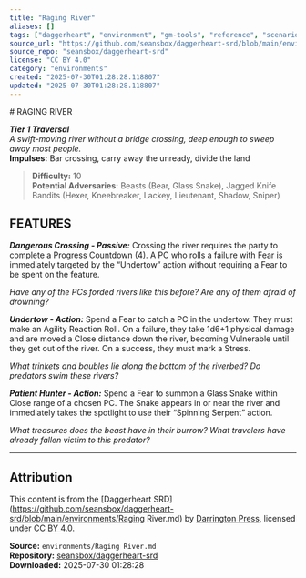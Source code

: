 ```yaml
---
title: "Raging River"
aliases: []
tags: ["daggerheart", "environment", "gm-tools", "reference", "scenarios", "setting", "srd", "ttrpg"]
source_url: "https://github.com/seansbox/daggerheart-srd/blob/main/environments/Raging River.md"
source_repo: "seansbox/daggerheart-srd"
license: "CC BY 4.0"
category: "environments"
created: "2025-07-30T01:28:28.118807"
updated: "2025-07-30T01:28:28.118807"
---
```


﻿# RAGING RIVER

***Tier 1 Traversal***  
*A swift-moving river without a bridge crossing, deep enough to sweep away most people.*  
**Impulses:** Bar crossing, carry away the unready, divide the land

> **Difficulty:** 10  
> **Potential Adversaries:** Beasts (Bear, Glass Snake), Jagged Knife Bandits (Hexer, Kneebreaker, Lackey, Lieutenant, Shadow, Sniper)

## FEATURES

***Dangerous Crossing - Passive:*** Crossing the river requires the party to complete a Progress Countdown (4). A PC who rolls a failure with Fear is immediately targeted by the “Undertow” action without requiring a Fear to be spent on the feature.

  *Have any of the PCs forded rivers like this before? Are any of them afraid of drowning?*

***Undertow - Action:*** Spend a Fear to catch a PC in the undertow. They must make an Agility Reaction Roll. On a failure, they take 1d6+1 physical damage and are moved a Close distance down the river, becoming Vulnerable until they get out of the river. On a success, they must mark a Stress.

  *What trinkets and baubles lie along the bottom of the riverbed? Do predators swim these rivers?*

***Patient Hunter - Action:*** Spend a Fear to summon a Glass Snake within Close range of a chosen PC. The Snake appears in or near the river and immediately takes the spotlight to use their “Spinning Serpent” action.

  *What treasures does the beast have in their burrow? What travelers have already fallen victim to this predator?*

---

## Attribution

This content is from the [Daggerheart SRD](https://github.com/seansbox/daggerheart-srd/blob/main/environments/Raging River.md) by [Darrington Press](https://darringtonpress.com/), licensed under [CC BY 4.0](https://creativecommons.org/licenses/by/4.0/).

**Source:** `environments/Raging River.md`  
**Repository:** [seansbox/daggerheart-srd](https://github.com/seansbox/daggerheart-srd)  
**Downloaded:** 2025-07-30 01:28:28

